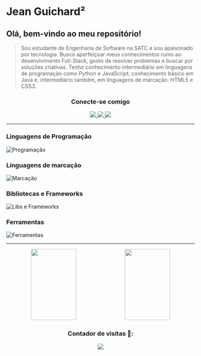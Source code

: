 
# Jean Guichard²
## Olá, bem-vindo ao meu repositório!
> Sou estudante de Engenharia de Software na SATC e sou apaixonado por tecnologia. Busco aperfeiçoar meus conhecimentos rumo ao desenvlvimento Full-Stack, gosto de resolver problemas e buscar por soluções criativas. Tenho conhecimento intermediário em linguagens de programação como Python e JavaScript; conhecimento básico em Java e, intermediário também, em linguagens de marcação: HTML5 e CSS3. 

<div align= "center">
    <h3>Conecte-se comigo</h3> 
    <a href="https://www.linkedin.com/in/jean-charles-guichardx2/" target="_blank">
        <img src="https://skillicons.dev/icons?i=linkedin"/>
    </a>
    <a href="https://mail.google.com/mail/u/1/?ogbl#inbox?compose=new" target="_blank">
        <img src="https://skillicons.dev/icons?i=gmail"/>
    </a>
    <a href="https://www.instagram.com/jeansguichard/" target="_blank">
        <img src="https://skillicons.dev/icons?i=instagram"/>
    </a>
</div>
<hr>

### Linguagens de Programação
![Programação](https://skillicons.dev/icons?i=js,py,java)

### Linguagens de marcação
![Marcação](https://skillicons.dev/icons?i=html,css)

### Bibliotecas e Frameworks
![Libs e Frameworks](https://skillicons.dev/icons?i=react,nodejs,nextjs,tailwind,bootstrap)

### Ferramentas
![Ferramentas](https://skillicons.dev/icons?i=vscode,git,figma,mysql,postgres,azure)

<hr>
<div align="center">
    <img width="49%" height="190px" src="https://github-readme-stats.vercel.app/api/top-langs/?username=Guichardx2&layout=compact&hide_border=false&border_color=563c7d&title_color=004DFF&text_color=c9d1d9&bg_color=000"/>
    <img width="49%" height="190px" src="https://github-readme-stats.vercel.app/api?username=Guichardx2&theme=transparent&bg_color=000&border_color=563c7d&show_icons=true&icon_color=30A3DC&title_color=004DFF&text_color=FFF"/>
</div>

<div align="center">
  <h3>Contador de visitas 👋:</h3>
  <img src="https://profile-counter.glitch.me/Guichardx2/count.svg">
</div>
